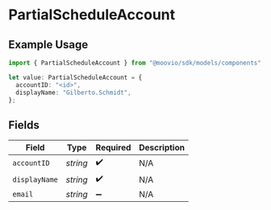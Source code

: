 # PartialScheduleAccount

## Example Usage

```typescript
import { PartialScheduleAccount } from "@moovio/sdk/models/components";

let value: PartialScheduleAccount = {
  accountID: "<id>",
  displayName: "Gilberto.Schmidt",
};
```

## Fields

| Field              | Type               | Required           | Description        |
| ------------------ | ------------------ | ------------------ | ------------------ |
| `accountID`        | *string*           | :heavy_check_mark: | N/A                |
| `displayName`      | *string*           | :heavy_check_mark: | N/A                |
| `email`            | *string*           | :heavy_minus_sign: | N/A                |
